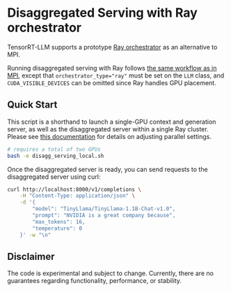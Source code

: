 # Disaggregated Serving with Ray orchestrator
TensorRT-LLM supports a prototype [Ray orchestrator](../README.md) as an alternative to MPI.

Running disaggregated serving with Ray follows [the same workflow as in MPI](/examples/disaggregated/README.md), except that `orchestrator_type="ray"` must be set on the `LLM` class, and `CUDA_VISIBLE_DEVICES` can be omitted since Ray handles GPU placement.


## Quick Start
This script is a shorthand to launch a single-GPU context and generation server, as well as the disaggregated server within a single Ray cluster. Please see [this documentation](/examples/disaggregated/README.md) for details on adjusting parallel settings.

```bash
# requires a total of two GPUs
bash -e disagg_serving_local.sh
```

Once the disaggregated server is ready, you can send requests to the disaggregated server using curl:
```bash
curl http://localhost:8000/v1/completions \
    -H "Content-Type: application/json" \
    -d '{
        "model": "TinyLlama/TinyLlama-1.1B-Chat-v1.0",
        "prompt": "NVIDIA is a great company because",
        "max_tokens": 16,
        "temperature": 0
    }' -w "\n"
```

## Disclaimer
The code is experimental and subject to change. Currently, there are no guarantees regarding functionality, performance, or stability.
